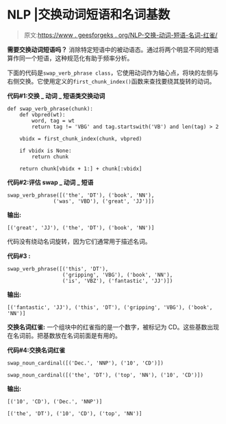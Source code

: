 # NLP |交换动词短语和名词基数

> 原文:[https://www . geesforgeks . org/NLP-交换-动词-短语-名词-红雀/](https://www.geeksforgeeks.org/nlp-swapping-verb-phrases-and-noun-cardinals/)

**需要交换动词短语吗？**
消除特定短语中的被动语态。通过将两个明显不同的短语算作同一个短语，这种规范化有助于频率分析。

下面的代码是`swap_verb_phrase class`，它使用动词作为轴心点，将块的左侧与右侧交换。它使用定义的`first_chunk_index()`函数来查找要绕其旋转的动词。

**代码#1:交换 _ 动词 _ 短语类交换动词**

```
def swap_verb_phrase(chunk):
    def vbpred(wt):
        word, tag = wt
        return tag != 'VBG' and tag.startswith('VB') and len(tag) > 2

    vbidx = first_chunk_index(chunk, vbpred)

    if vbidx is None:
        return chunk

    return chunk[vbidx + 1:] + chunk[:vbidx]
```

**代码#2:评估 swap _ 动词 _ 短语**

```
swap_verb_phrase([('the', 'DT'), ('book', 'NN'),
               ('was', 'VBD'), ('great', 'JJ')])
```

**输出:**

```
[('great', 'JJ'), ('the', 'DT'), ('book', 'NN')]

```

代码没有绕动名词旋转，因为它们通常用于描述名词。

**代码#3 :**

```
swap_verb_phrase([('this', 'DT'), 
                  ('gripping', 'VBG'), ('book', 'NN'), 
                  ('is', 'VBZ'), ('fantastic', 'JJ')])
```

**输出:**

```
[('fantastic', 'JJ'), ('this', 'DT'), ('gripping', 'VBG'), ('book', 'NN')]

```

**交换名词红雀:**
一个组块中的红雀指的是一个数字，被标记为 CD。这些基数出现在名词前。把基数放在名词前面是有用的。

**代码#4:交换名词红雀**

```
swap_noun_cardinal([('Dec.', 'NNP'), ('10', 'CD')])

swap_noun_cardinal([('the', 'DT'), ('top', 'NN'), ('10', 'CD')])
```

**输出:**

```
[('10', 'CD'), ('Dec.', 'NNP')]

[('the', 'DT'), ('10', 'CD'), ('top', 'NN')]

```